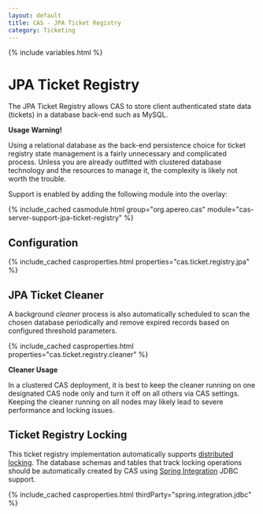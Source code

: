 ```yaml
---
layout: default
title: CAS - JPA Ticket Registry
category: Ticketing
---
```


{% include variables.html %}

# JPA Ticket Registry

The JPA Ticket Registry allows CAS to store client authenticated state
data (tickets) in a database back-end such as MySQL.

<div class="alert alert-warning"><strong>Usage Warning!</strong><p>Using a relational database as
the back-end persistence choice for ticket registry state management is a fairly unnecessary and complicated
process. Unless you are already outfitted with clustered database technology and the resources to manage it,
the complexity is likely not worth the trouble.</p></div>

Support is enabled by adding the following module into the overlay:

{% include_cached casmodule.html group="org.apereo.cas" module="cas-server-support-jpa-ticket-registry" %}

## Configuration

{% include_cached casproperties.html properties="cas.ticket.registry.jpa" %}

## JPA Ticket Cleaner

A background *cleaner* process is also automatically scheduled to scan the chosen 
database periodically and remove expired records based on configured threshold parameters.

{% include_cached casproperties.html properties="cas.ticket.registry.cleaner" %}

<div class="alert alert-warning"><strong>Cleaner Usage</strong><p>In a clustered CAS deployment, it is 
best to keep the cleaner running on one designated CAS node only and turn it off on all others 
via CAS settings. Keeping the cleaner running on all nodes may likely lead to 
severe performance and locking issues.</p></div>

 
## Ticket Registry Locking

This ticket registry implementation automatically supports [distributed locking](../ticketing/Ticket-Registry-Locking.html).
The database schemas and tables that track locking operations should be automatically created by CAS using
[Spring Integration](https://spring.io/projects/spring-integration) JDBC support.

{% include_cached casproperties.html thirdParty="spring.integration.jdbc" %}
